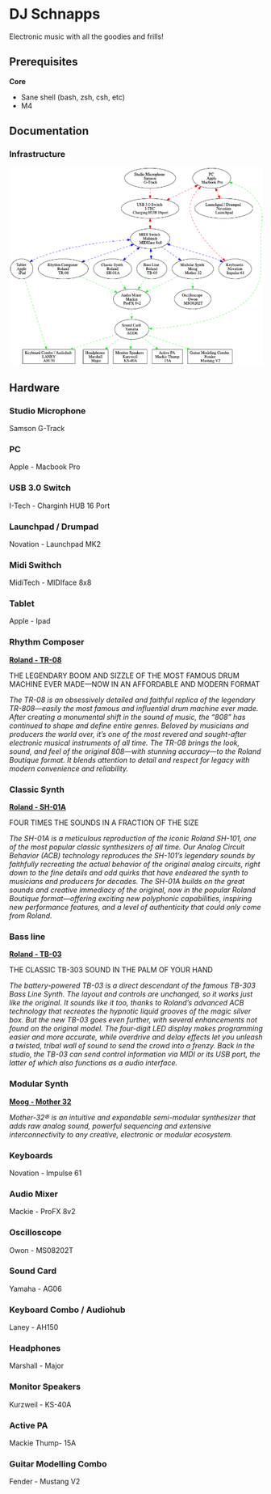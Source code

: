 # DJ Schnapps

Electronic music with all the goodies and frills!

## Prerequisites

**Core**

- Sane shell (bash, zsh, csh, etc)
- M4

## Documentation

### Infrastructure

![Infrastructure](https://github.com/korczis/dj-schnapps/raw/master/assets/images/dots/infrastructure.png)

## Hardware

### Studio Microphone

Samson G-Track


### PC

Apple - Macbook Pro


### USB 3.0 Switch

I-Tech - Charginh HUB 16 Port


### Launchpad / Drumpad

Novation - Launchpad MK2


###  Midi Swithch

MidiTech - MIDIface 8x8


### Tablet

Apple - Ipad


### Rhythm Composer

**[Roland - TR-08](https://www.roland.com/global/products/tr-08)**

THE LEGENDARY BOOM AND SIZZLE OF THE MOST FAMOUS DRUM MACHINE EVER MADE—NOW IN AN AFFORDABLE AND MODERN FORMAT

*The TR-08 is an obsessively detailed and faithful replica of the legendary TR-808—easily the most famous and influential drum machine ever made. After creating a monumental shift in the sound of music, the “808” has continued to shape and define entire genres. Beloved by musicians and producers the world over, it’s one of the most revered and sought-after electronic musical instruments of all time. The TR-08 brings the look, sound, and feel of the original 808—with stunning accuracy—to the Roland Boutique format. It blends attention to detail and respect for legacy with modern convenience and reliability.*

### Classic Synth

**[Roland - SH-01A](https://www.roland.com/global/products/sh-01a/)**

FOUR TIMES THE SOUNDS IN A FRACTION OF THE SIZE

*The SH-01A is a meticulous reproduction of the iconic Roland SH-101, one of the most popular classic synthesizers of all time. Our Analog Circuit Behavior (ACB) technology reproduces the SH-101’s legendary sounds by faithfully recreating the actual behavior of the original analog circuits, right down to the fine details and odd quirks that have endeared the synth to musicians and producers for decades. The SH-01A builds on the great sounds and creative immediacy of the original, now in the popular Roland Boutique format—offering exciting new polyphonic capabilities, inspiring new performance features, and a level of authenticity that could only come from Roland.*


### Bass line

**[Roland - TB-03](https://www.roland.com/global/products/tb-03/)**

THE CLASSIC TB-303 SOUND IN THE PALM OF YOUR HAND

*The battery-powered TB-03 is a direct descendant of the famous TB-303 Bass Line Synth. The layout and controls are unchanged, so it works just like the original. It sounds like it too, thanks to Roland’s advanced ACB technology that recreates the hypnotic liquid grooves of the magic silver box. But the new TB-03 goes even further, with several enhancements not found on the original model. The four-digit LED display makes programming easier and more accurate, while overdrive and delay effects let you unleash a twisted, tribal wall of sound to send the crowd into a frenzy. Back in the studio, the TB-03 can send control information via MIDI or its USB port, the latter of which also functions as a audio interface.*


### Modular Synth

**[Moog - Mother 32](https://www.moogmusic.com/products/mother-32)**

*Mother-32® is an intuitive and expandable semi-modular synthesizer that adds raw analog sound, powerful sequencing and extensive interconnectivity to any creative, electronic or modular ecosystem.*


### Keyboards

Novation - Impulse 61


### Audio Mixer

Mackie - ProFX 8v2


### Oscilloscope

Owon - MS08202T


### Sound Card

Yamaha - AG06


### Keyboard Combo / Audiohub

Laney - AH150


### Headphones

Marshall - Major


### Monitor Speakers

Kurzweil - KS-40A


### Active PA

Mackie Thump- 15A


### Guitar Modelling Combo

Fender - Mustang V2